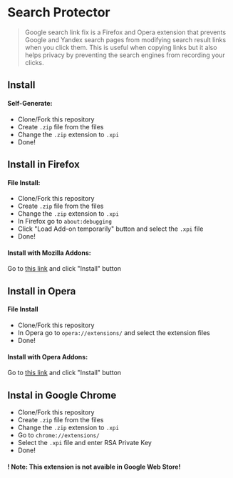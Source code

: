 # Search Protector
> Google search link fix is a Firefox and Opera extension that prevents Google and Yandex search pages from modifying search result links when you click them. This is useful when copying links but it also helps privacy by preventing the search engines from recording your clicks.

## Install

#### Self-Generate:
 - Clone/Fork this repository
 - Create `.zip` file from the files
 - Change the `.zip` extension to `.xpi`
 - Done!

## Install in Firefox

#### File Install:
 - Clone/Fork this repository
 - Create `.zip` file from the files
 - Change the `.zip` extension to `.xpi`
 - In Firefox go to `about:debugging`
 - Click "Load Add-on temporarily" button and select the `.xpi` file
 - Done!
 
#### Install with Mozilla Addons: <br>
 Go to [this link](https://addons.mozilla.org) and click "Install" button
 
## Install in Opera
 
#### File Install
 - Clone/Fork this repository
 - In Opera go to `opera://extensions/` and select the extension files
 - Done!

#### Install with Opera Addons: <br>
 Go to [this link](https://addons.opera.com) and click "Install" button

## Instal in Google Chrome
 - Clone/Fork this repository
 - Create `.zip` file from the files
 - Change the `.zip` extension to `.xpi`
 - Go to `chrome://extensions/`
 - Select the `.xpi` file and enter RSA Private Key
 - Done!

#### ! Note: This extension is not avaible in Google Web Store!
